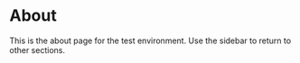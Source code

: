 # About

This is the about page for the test environment. Use the sidebar to return to other sections.
